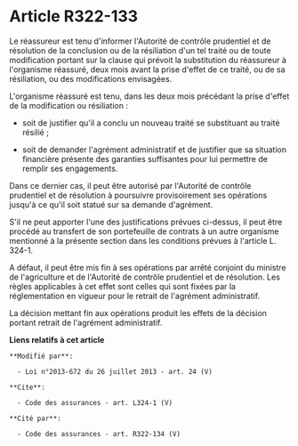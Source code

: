 # Article R322-133

Le réassureur est tenu d'informer l'Autorité de contrôle prudentiel et de résolution de la conclusion ou de la résiliation
d'un tel traité ou de toute modification portant sur la clause qui prévoit la substitution du réassureur à l'organisme
réassuré, deux mois avant la prise d'effet de ce traité, ou de sa résiliation, ou des modifications envisagées. 

L'organisme réassuré est tenu, dans les deux mois précédant la prise d'effet de la modification ou résiliation :

- soit de justifier qu'il a conclu un nouveau traité se substituant au traité résilié ;

- soit de demander l'agrément administratif et de justifier que sa situation financière présente des garanties suffisantes
pour lui permettre de remplir ses engagements. 

Dans ce dernier cas, il peut être autorisé par l'Autorité de contrôle prudentiel et de résolution à poursuivre provisoirement
ses opérations jusqu'à ce qu'il soit statué sur sa demande d'agrément. 

S'il ne peut apporter l'une des justifications prévues ci-dessus, il peut être procédé au transfert de son portefeuille de
contrats à un autre organisme mentionné à la présente section dans les conditions prévues à l'article L. 324-1. 

A défaut, il peut être mis fin à ses opérations par arrêté conjoint du ministre de l'agriculture et de l'Autorité de contrôle
prudentiel et de résolution. Les règles applicables à cet effet sont celles qui sont fixées par la réglementation en vigueur
pour le retrait de l'agrément administratif. 

La décision mettant fin aux opérations produit les effets de la décision portant retrait de l'agrément administratif.

**Liens relatifs à cet article**

	**Modifié par**:

	  - Loi n°2013-672 du 26 juillet 2013 - art. 24 (V)

	**Cite**:

	  - Code des assurances - art. L324-1 (V)

	**Cité par**:

	  - Code des assurances - art. R322-134 (V)
